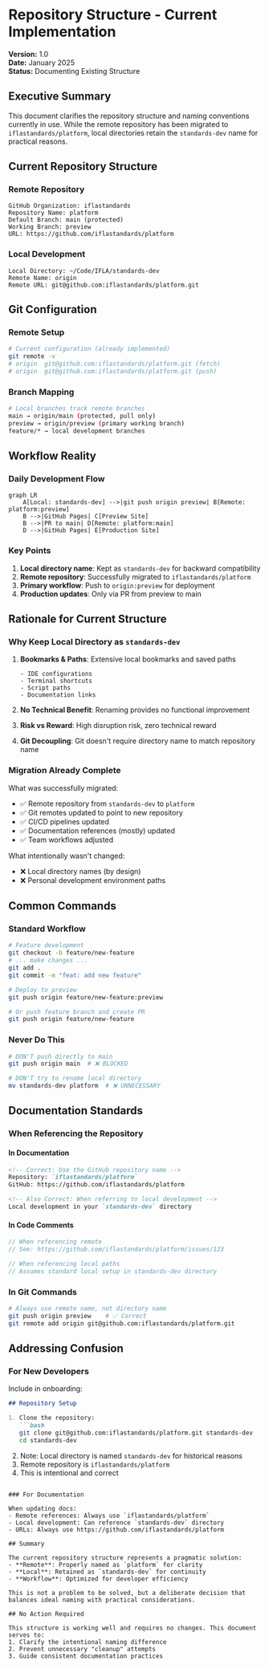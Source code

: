 # Repository Structure - Current Implementation

**Version:** 1.0  
**Date:** January 2025  
**Status:** Documenting Existing Structure

## Executive Summary

This document clarifies the repository structure and naming conventions currently in use. While the remote repository has been migrated to `iflastandards/platform`, local directories retain the `standards-dev` name for practical reasons.

## Current Repository Structure

### Remote Repository
```
GitHub Organization: iflastandards
Repository Name: platform
Default Branch: main (protected)
Working Branch: preview
URL: https://github.com/iflastandards/platform
```

### Local Development
```
Local Directory: ~/Code/IFLA/standards-dev
Remote Name: origin
Remote URL: git@github.com:iflastandards/platform.git
```

## Git Configuration

### Remote Setup
```bash
# Current configuration (already implemented)
git remote -v
# origin  git@github.com:iflastandards/platform.git (fetch)
# origin  git@github.com:iflastandards/platform.git (push)
```

### Branch Mapping
```bash
# Local branches track remote branches
main → origin/main (protected, pull only)
preview → origin/preview (primary working branch)
feature/* → local development branches
```

## Workflow Reality

### Daily Development Flow
```mermaid
graph LR
    A[Local: standards-dev] -->|git push origin preview| B[Remote: platform:preview]
    B -->|GitHub Pages| C[Preview Site]
    B -->|PR to main| D[Remote: platform:main]
    D -->|GitHub Pages| E[Production Site]
```

### Key Points
1. **Local directory name**: Kept as `standards-dev` for backward compatibility
2. **Remote repository**: Successfully migrated to `iflastandards/platform`
3. **Primary workflow**: Push to `origin:preview` for deployment
4. **Production updates**: Only via PR from preview to main

## Rationale for Current Structure

### Why Keep Local Directory as `standards-dev`

1. **Bookmarks & Paths**: Extensive local bookmarks and saved paths
   ```
   - IDE configurations
   - Terminal shortcuts
   - Script paths
   - Documentation links
   ```

2. **No Technical Benefit**: Renaming provides no functional improvement

3. **Risk vs Reward**: High disruption risk, zero technical reward

4. **Git Decoupling**: Git doesn't require directory name to match repository name

### Migration Already Complete

What was successfully migrated:
- ✅ Remote repository from `standards-dev` to `platform`
- ✅ Git remotes updated to point to new repository
- ✅ CI/CD pipelines updated
- ✅ Documentation references (mostly) updated
- ✅ Team workflows adjusted

What intentionally wasn't changed:
- ❌ Local directory names (by design)
- ❌ Personal development environment paths

## Common Commands

### Standard Workflow
```bash
# Feature development
git checkout -b feature/new-feature
# ... make changes ...
git add .
git commit -m "feat: add new feature"

# Deploy to preview
git push origin feature/new-feature:preview

# Or push feature branch and create PR
git push origin feature/new-feature
```

### Never Do This
```bash
# DON'T push directly to main
git push origin main  # ❌ BLOCKED

# DON'T try to rename local directory
mv standards-dev platform  # ❌ UNNECESSARY
```

## Documentation Standards

### When Referencing the Repository

#### In Documentation
```markdown
<!-- Correct: Use the GitHub repository name -->
Repository: `iflastandards/platform`
GitHub: https://github.com/iflastandards/platform

<!-- Also Correct: When referring to local development -->
Local development in your `standards-dev` directory
```

#### In Code Comments
```typescript
// When referencing remote
// See: https://github.com/iflastandards/platform/issues/123

// When referencing local paths
// Assumes standard local setup in standards-dev directory
```

### In Git Commands
```bash
# Always use remote name, not directory name
git push origin preview    # ✅ Correct
git remote add origin git@github.com:iflastandards/platform.git
```

## Addressing Confusion

### For New Developers

Include in onboarding:
```markdown
## Repository Setup

1. Clone the repository:
   ```bash
   git clone git@github.com:iflastandards/platform.git standards-dev
   cd standards-dev
   ```

2. Note: Local directory is named `standards-dev` for historical reasons
3. Remote repository is `iflastandards/platform`
4. This is intentional and correct
```

### For Documentation

When updating docs:
- Remote references: Always use `iflastandards/platform`
- Local development: Can reference `standards-dev` directory
- URLs: Always use https://github.com/iflastandards/platform

## Summary

The current repository structure represents a pragmatic solution:
- **Remote**: Properly named as `platform` for clarity
- **Local**: Retained as `standards-dev` for continuity
- **Workflow**: Optimized for developer efficiency

This is not a problem to be solved, but a deliberate decision that balances ideal naming with practical considerations.

## No Action Required

This structure is working well and requires no changes. This document serves to:
1. Clarify the intentional naming difference
2. Prevent unnecessary "cleanup" attempts
3. Guide consistent documentation practices